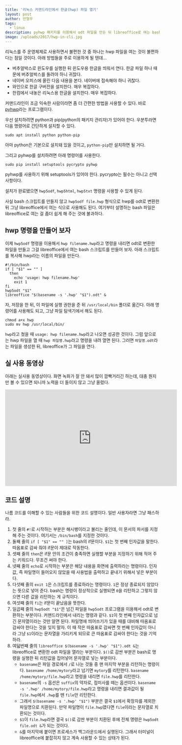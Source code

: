 ```yaml
---
title: '리눅스 커맨드라인에서 한글(hwp) 파일 열기'
layout: post
author: 안형우
tags: 
  - linux
description: pyhwp 패키지를 이용해서 odt 파일을 만든 뒤 libreoffice로 여는 bash 스크립트를 설명한다.
image: /uploads/2017/hwp-in-cli.jpg
---
```


리눅스를 주 운영체제로 사용하면서 불편한 것 중 하나는 hwp 파일을 여는 것이 불편하다는 점일 것이다. 아래 방법들을 주로 이용하게 될 텐데...

- 버추얼박스로 윈도우를 실행한 뒤 윈도우용 한글을 띄워서 연다. 한글 파일 하나 때문에 버추얼박스를 돌려야 하니 귀찮다.
- 네이버 오피스에 올린 다음 내용을 본다. 네이버에 접속해야 하니 귀찮다.
- 와인으로 한글 구버전을 설치한다. 매우 복잡하다. 
- 한컴에서 내놓은 리눅스용 한글을 설치한다. 매우 복잡하다.

커맨드라인이 조금 익숙한 사람이라면 좀 더 간편한 방법을 사용할 수 있다. 바로 [pyhwp]라는 프로그램이다. 

[pyhwp]: https://pythonhosted.org/pyhwp/ko/ 

우선 설치하려면 python과 pip(python의 패키지 관리자)가 있어야 한다. 우분투라면 다음 명령어로 간단하게 설치할 수 있다.

    sudo apt install python python-pip

아마 python은 기본으로 설치돼 있을 것이고, `python-pip`만 설치하면 될 거다.

그리고 pyhwp를 설치하려면 아래 명령어를 사용한다.

    sudo pip install setuptools pycrypto pyhwp

pyhwp를 사용하기 위해 setuptools가 있어야 한다. pycrypto는 필수는 아니고 선택사항이다.

설치가 완료됐으면 `hwp5odf`, `hwp5html`, `hwp5txt` 명령을 사용할 수 있게 된다.

사실 bash 스크립트를 만들지 않고 `hwp5odf file.hwp` 형식으로 hwp를 odt로 변환한 뒤 그냥 libreoffice에서 여는 식으로 사용해도 된다. 여기부터 설명하는 bash 파일은 libreoffice로 여는 걸 좀더 쉽게 해 주는 것에 불과하다.

## hwp 명령을 만들어 보자

이제 `hwp5odf` 명령을 이용해서 `hwp filename.hwp`라고 명령을 내리면 odt로 변환한 파일을 만들고 그걸 libreoffice에서 여는 bash 스크립트를 만들어 보자. 아래 스크립트를 복사해 hwp라는 이름의 파일을 만든다.

    #!/bin/bash
    if [ "$1" == "" ]
      then 
        echo 'usage: hwp filename.hwp'
        exit 1 
    fi
    hwp5odt "$1"
    libreoffice "$(basename -s '.hwp' "$1").odt" &

자, 저장을 한 뒤, 이 파일에 실행 권한을 준 뒤 `/usr/local/bin` 폴더로 옮긴다. 아래 명령어를 사용해도 되고, 그냥 파일 탐색기에서 해도 된다.

    chmod a+x hwp
    sudo mv hwp /usr/local/bin/ 

`hwp`라고 쳤을 때 `usage: hwp filename.hwp`라고 나오면 성공한 것이다. 그럼 앞으로는 hwp 파일을 열 때 `hwp 파일명.hwp`라고 명령을 내려 열면 된다. 그러면 `파일명.odt`라는 파일을 생성한 뒤, libreoffice가 그 파일을 연다. 

## 실 사용 동영상

아래는 실사용 동영상이다. 화면 녹화가 잘 안 돼서 많이 깜빡거리긴 하는데, 대충 뭔지만 볼 수 있으면 되니까 노력을 더 들이지 않고 그냥 올렸다.

<div class="video-container"><div class="video-container__inner"><iframe width="560" height="315" src="https://www.youtube.com/embed/COJeTd3R3X8?rel=0" frameborder="0" allowfullscreen></iframe></div></div>

## 코드 설명

나름 코드를 이해할 수 있는 사람들을 위한 코드 설명이다. 일반 사용자라면 그냥 패스하라.

1. 첫 줄의 `#!`로 시작하는 부분은 해시뱅이라고 불리는 줄인데, 이 문서의 파서를 지정해 주는 것이다. 여기서는 `/bin/bash`를 지정한 것이다.
2. 둘째 줄의 `if [ "$1" == "" ]`는 bash의 if문이다. `$1`는 첫 번째 인자값을 말한다. 따옴표로 감싸 줘야 if문이 제대로 작동한다.
3. 셋째 줄의 `then`은 if문 안의 조건이 충족하면 실행할 부분을 지정하기 위해 적어 주는 키워드다. 무조건 써야 한다.
4. 넷째 줄의 `echo`로 시작하는 부분은 해당 내용을 화면에 출력하라는 명령이다. 인자값, 즉 파일명이 들어오지 않았을 때 사용법을 출력하고 끝내기 위해서 넣은 부분이다.
5. 다섯째 줄의 `exit 1`은 스크립트를 종료하라는 명령이다. `1`은 정상 종료되지 않았다는 뜻으로 넣어 준다. bash는 명령이 정상적으로 실행되면 `0`을 리턴하고 그렇지 않으면 다른 값을 리턴하는 게 규칙이다.
6. 여섯째 줄의 `fi`는 if문이 끝났음을 뜻한다.
7. 일곱째 줄의 `hwp5odt "$1"`은 넘긴 파일을 `hwp5odt` 프로그램을 이용해서 odt로 변환하는 부분이다. 커맨드라인에서 내리는 명령과 같다. `$1`이 첫 번째 인자값으로 넘긴 문자열이라는 것만 알면 된다. 파일명에 띄어쓰기가 있을 때를 대비해 따옴표로 감싸야 한다는 것을 잊지 말자. 이 때 작은 따옴표로 감싸면 첫 번째 인자값이 아니라 그냥 `$1`이라는 문자열을 가리키게 되므로 큰 따옴표로 감싸야 한다는 것을 기억하라.
8. 여덟번째 줄의 `libreoffice $(basename -s '.hwp' "$1").odt &`는 libreoffice로 변환한 odt 파일을 열라는 부분이다. `$()`로 감싼 부분은 bash로 명령을 실행한 뒤 리턴값을 집어넣어 문자열로 넣는 부분이다.
    - `basename`은 파일 경로에서 `/`로 나눈 것들 중 맨 마지막 부분을 리턴하는 명령이다. `basename /home/mytory`라고 넘기면 `mytory`를 리턴한다. `basename /home/mytory/file.hwp`라고 명령을 내리면 `file.hwp`를 리턴한다. 
    - `basename`의 `-s` 옵션은 `suffix`의 약자로, 접미사를 떼는 옵션이다. `basename -s '.hwp' /home/mytory/file.hwp`라고 명령을 내리면 결과값이 될 `file.hwp`에서 `.hwp`를 뗀 `file`만 리턴한다. 
    - 그래서 `$(basename -s '.hwp' "$1")` 부분은 결국 `$1`에서 확장자를 제외한 파일명으로 치환된다. 만약 파일명이 `file.hwp`였다면 `file`이라는 문자열로 치환되는 것이다.
    - `$1`이 `file.hwp`라면 결국 `$()`로 감싼 부분이 치환된 후에 전체 명령은 `hwp5odt file.odt &`가 되는 것이다. 
    - `&`를 마지막에 붙이면 프로세스가 백그라운드에서 실행된다. 그래서 터미널이 libreoffice에 붙잡히지 않고 계속 사용할 수 있는 상태가 된다. 

